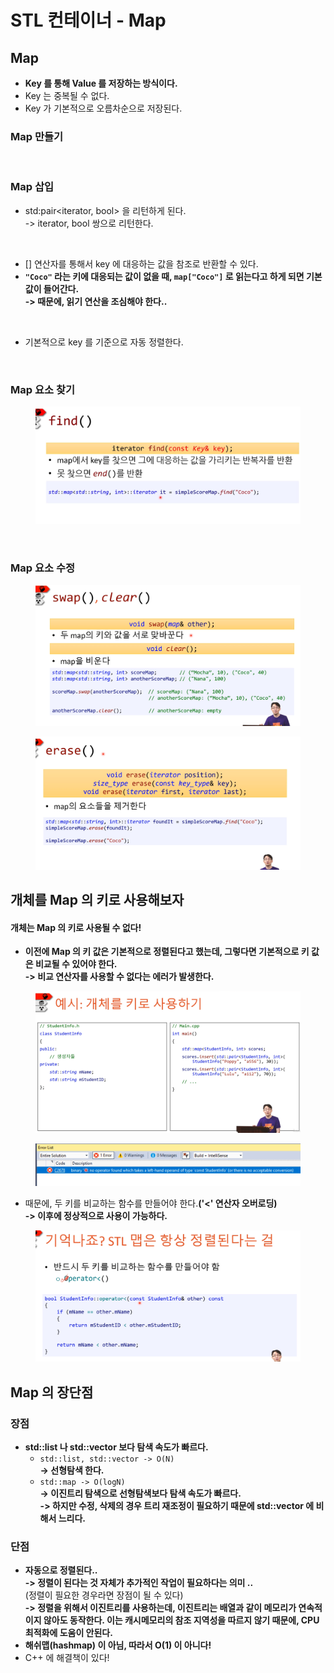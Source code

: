 # STL 컨테이너 - Map

## Map

* **Key 를 통해 Value 를 저장하는 방식이다.**&#x20;
* Key 는 중복될 수 없다.&#x20;
* Key 가 기본적으로 오름차순으로 저장된다.&#x20;

### Map 만들기&#x20;

<figure><img src="../../../.gitbook/assets/스크린샷 2024-04-11 14.11.46.png" alt=""><figcaption></figcaption></figure>

### Map 삽입

* std:pair\<iterator, bool> 을 리턴하게 된다. \
  \-> iterator, bool 쌍으로 리턴한다.&#x20;

<figure><img src="../../../.gitbook/assets/스크린샷 2024-04-11 14.31.37.png" alt=""><figcaption></figcaption></figure>

* \[] 연산자를 통해서 key 에 대응하는 값을 참조로 반환할 수 있다.&#x20;
* **`"Coco"` 라는 키에 대응되는 값이 없을 때, `map["Coco"]` 로 읽는다고 하게 되면 기본값이 들어간다.** \
  **-> 때문에, 읽기 연산을 조심해야 한다..**&#x20;

<figure><img src="../../../.gitbook/assets/스크린샷 2024-04-11 14.33.32.png" alt=""><figcaption></figcaption></figure>

* 기본적으로 key 를 기준으로 자동 정렬한다.&#x20;

<figure><img src="../../../.gitbook/assets/스크린샷 2024-04-11 14.39.02.png" alt=""><figcaption></figcaption></figure>

### Map 요소 찾기

<figure><img src="../../../.gitbook/assets/image (9).png" alt=""><figcaption></figcaption></figure>

<figure><img src="../../../.gitbook/assets/스크린샷 2024-04-11 14.44.08.png" alt=""><figcaption></figcaption></figure>

### Map 요소 수정

<figure><img src="../../../.gitbook/assets/image (1) (1) (1) (1) (1) (1) (1) (1) (1) (1) (1) (1).png" alt=""><figcaption></figcaption></figure>

<figure><img src="../../../.gitbook/assets/image (2) (1) (1) (1) (1) (1) (1) (1) (1) (1).png" alt=""><figcaption></figcaption></figure>

## 개체를 Map 의 키로 사용해보자

#### 개체는 Map 의 키로 사용될 수 없다!

* **이전에 Map 의 키 값은 기본적으로 정렬된다고 했는데, 그렇다면 기본적으로 키 값은 비교될 수 있어야 한다.** \
  **-> 비교 연산자를 사용할 수 없다는 에러가 발생한다.**&#x20;

<figure><img src="../../../.gitbook/assets/image (3) (1) (1) (1) (1) (1) (1).png" alt=""><figcaption></figcaption></figure>

<figure><img src="../../../.gitbook/assets/image (4) (1) (1) (1) (1) (1).png" alt=""><figcaption></figcaption></figure>

* 때문에, 두 키를 비교하는 함수를 만들어야 한다.**('<' 연산자 오버로딩)**\
  **-> 이후에 정상적으로 사용이 가능하다.**

<figure><img src="../../../.gitbook/assets/image (5) (1) (1) (1) (1).png" alt=""><figcaption></figcaption></figure>

## Map 의 장단점&#x20;

### 장점&#x20;

* **std::list 나 std::vector 보다 탐색 속도가 빠르다.**
  * `std::list, std::vector -> O(N)`\
    **-> 선형탐색 한다.**
  * `std::map -> O(logN)`\
    **-> 이진트리 탐색으로 선형탐색보다 탐색 속도가 빠르다.** \
    **-> 하지만 수정, 삭제의 경우 트리 재조정이 필요하기 때문에 std::vector 에 비해서 느리다.**

### 단점&#x20;

* **자동으로 정렬된다..** \
  **-> 정렬이 된다는 것 자체가 추가적인 작업이 필요하다는 의미 ..**\
  (정렬이 필요한 경우라면 장점이 될 수 있다)\
  **-> 정렬을 위해서 이진트리를 사용하는데, 이진트리는 배열과 같이 메모리가 연속적이지 않아도 동작한다. 이는 캐시메모리의 참조 지역성을 따르지 않기 때문에, CPU 최적화에 도움이 안된다.**&#x20;
* **해쉬맵(hashmap) 이 아님, 따라서 O(1) 이 아니다!**
* C++ 에 해결책이 있다!


